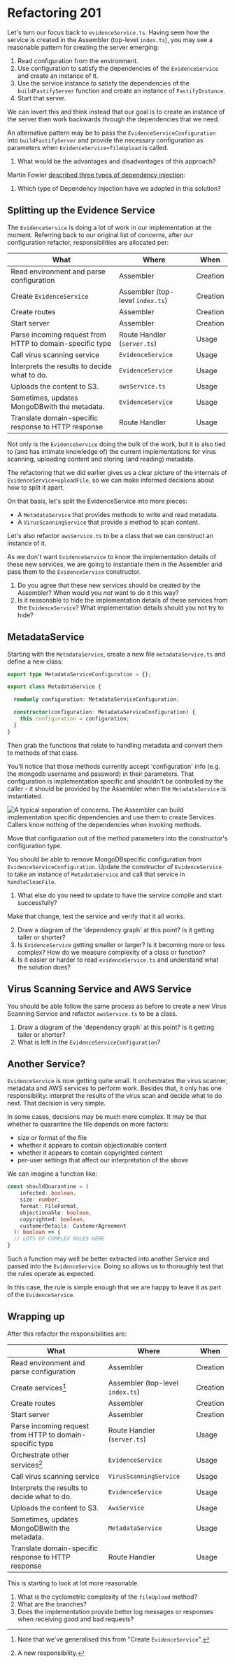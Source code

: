 # Refactoring 201

Let's turn our focus back to `evidenceService.ts`. Having seen how the service is created in the Assembler (top-level `index.ts`), you may see a reasonable pattern for creating the server emerging:

1. Read configuration from the environment.
2. Use configuration to satisfy the dependencies of the `EvidenceService` and create an instance of it.
3. Use the service instance to satisfy the dependencies of the `buildFastifyServer` function and create an instance of `FastifyInstance`.
4. Start that server.

We can invert this and think instead that our goal is to create an instance of the server then work backwards through the dependencies that we need.

An alternative pattern may be to pass the `EvidenceServiceConfiguration` into `buildFastifyServer` and provide the necessary configuration as parameters when `EvidenceService+fileUpload` is called. 

1. What would be the advantages and disadvantages of this approach?

Martin Fowler [described three types of dependency injection](https://martinfowler.com/articles/injection.html#FormsOfDependencyInjection):

1. Which type of Dependency Injection have we adopted in this solution?

## Splitting up the Evidence Service

The `EvidenceService` is doing a lot of work in our implementation at the moment. Referring back to our original list of concerns, after our configuration refactor, responsibilities are allocated per:

| What                     | Where      | When |
| ---- | --- | --- |
| Read environment and parse configuration | Assembler | Creation |
| Create `EvidenceService` | Assembler (top-level `index.ts`) | Creation |
| Create routes            | Assembler | Creation |
| Start server             | Assembler | Creation |
| Parse incoming request from HTTP to domain-specific type | Route Handler (`server.ts`) | Usage |
| Call virus scanning service | `EvidenceService` | Usage |
| Interprets the results to decide what to do. | `EvidenceService` | Usage |
| Uploads the content to S3. | `awsService.ts` | Usage |
| Sometimes, updates MongoDBwith the metadata. | `EvidenceService` | Usage |
| Translate domain-specific response to HTTP response | Route Handler | Usage |


Not only is the `EvidenceService` doing the bulk of the work, but it is also tied to (and has intimate knowledge of) the current implementations for virus scanning, uploading content and storing (and reading) metadata.

The refactoring that we did earlier gives us a clear picture of the internals of `EvidenceService+uploadFile`, so we can make informed decisions about how to split it apart.

On that basis, let's split the EvidenceService into more pieces:

* A `MetadataService` that provides methods to write and read metadata.
* A `VirusScanningService` that provide a method to scan content.

Let's also refactor `awsService.ts` to be a class that we can construct an instance of it.

As we don't want `EvidenceService` to know the implementation details of these new services, we are going to instantiate them in the Assembler and pass them to the `EvidenceService` constructor.

1. Do you agree that these new services should be created by the Assembler? When would you *not* want to do it this way?
2. Is it reasonable to hide the implementation details of these services from the `EvidenceService`? What implementation details should you not try to hide?

## MetadataService

Starting with the `MetadataService`, create a new file `metadataService.ts` and define a new class:

```typescript
export type MetadataServiceConfiguration = {};

export class MetadataService {

  readonly configuration: MetadataServiceConfiguration;

  constructor(configuration: MetadataServiceConfiguration) {
    this.configuration = configuration;
  }
}
```

Then grab the functions that relate to handling metadata and convert them to methods of that class.

You'll notice that those methods currently accept 'configuration' info (e.g. the mongodb username and password) in their parameters. That configuration is implementation specific and shouldn't be controlled by the caller - it should be provided by the Assembler when the `MetadataService` is instantiated.

![A typical separation of concerns. The Assembler can build implementation specific dependencies and use them to create Services. Callers know nothing of the dependencies when invoking methods.](../.generated-diagrams/creation_vs_usage.svg)

Move that configuration out of the method parameters into the constructor's configuration type.

You should be able to remove MongoDBspecific configuration from `EvidenceServiceConfiguration`. Update the constructor of `EvidenceService` to take an instance of `MetadataService` and call that service in `handleCleanFile`.

1. What else do you need to update to have the service compile and start successfully?

Make that change, test the service and verify that it all works.

2. Draw a diagram of the 'dependency graph' at this point? Is it getting taller or shorter?
3. Is `EvidenceService` getting smaller or larger? Is it becoming more or less complex? How do we measure complexity of a class or function?
3. Is it easier or harder to read `evidenceService.ts` and understand what the solution does?

## Virus Scanning Service and AWS Service

You should be able follow the same process as before to create a new Virus Scanning Service and refactor `awsService.ts` to be a class.

1. Draw a diagram of the 'dependency graph' at this point? Is it getting taller or shorter?
2. What is left in the `EvidenceServiceConfiguration`?

## Another Service?

`EvidenceService` is now getting quite small. It orchestrates the virus scanner, metadata and AWS services to perform work. Besides that, it only has one responsibility: interpret the results of the virus scan and decide what to do next. That decision is very simple.

In some cases, decisions may be much more complex. It may be that whether to quarantine the file depends on more factors:

* size or format of the file
* whether it appears to contain objectionable content
* whether it appears to contain copyrighted content
* per-user settings that affect our interpretation of the above

We can imagine a function like:

```typescript
const shouldQuarantine = (
    infected: boolean, 
    size: number, 
    format: FileFormat, 
    objectionable: boolean, 
    copyrighted: boolean, 
    customerDetails: CustomerAgreement
  ): boolean => {
  // LOTS OF COMPLEX RULES HERE
}
```

Such a function may well be better extracted into another Service and passed into the `EvidenceService`. Doing so allows us to thoroughly test that the rules operate as expected.

In this case, the rule is simple enough that we are happy to leave it as part of the `EvidenceService`.

## Wrapping up

After this refactor the responsibilities are:

| What                     | Where      | When |
| ---- | --- | --- |
| Read environment and parse configuration | Assembler | Creation |
| Create services[^1] | Assembler (top-level `index.ts`) | Creation |
| Create routes            | Assembler | Creation |
| Start server             | Assembler | Creation |
| Parse incoming request from HTTP to domain-specific type | Route Handler (`server.ts`) | Usage |
| Orchestrate other services[^2] | `EvidenceService` | Usage |
| Call virus scanning service | `VirusScanningService` | Usage |
| Interprets the results to decide what to do. | `EvidenceService` | Usage |
| Uploads the content to S3. | `AwsService` | Usage |
| Sometimes, updates MongoDBwith the metadata. | `MetadataService` | Usage |
| Translate domain-specific response to HTTP response | Route Handler | Usage |

This is starting to look at lot more reasonable.

1. What is the cyclometric complexity of the `fileUpload` method?
2. What are the branches?
3. Does the implementation provide better log messages or responses when receiving good and bad requests?

[^1]: Note that we've generalised this from "Create `EvidenceService`".
[^2]: A new responsibility.